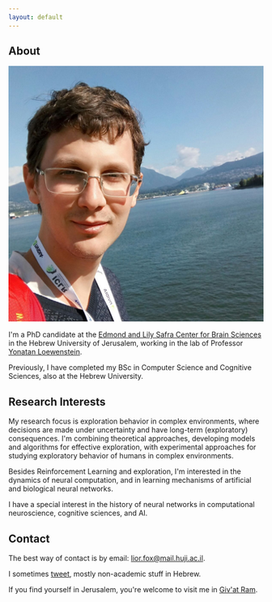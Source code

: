 ```yaml
---
layout: default
---
```


## About

<img class="profile-picture" src="avatarsquare.jpg">

I'm a PhD candidate at the [Edmond and Lily Safra Center for Brain Sciences](https://elsc.huji.ac.il/) in the Hebrew University of Jerusalem, working in the lab of Professor [Yonatan Loewenstein](https://loewenstein.huji.ac.il/). 

Previously, I have completed my BSc in Computer Science and Cognitive Sciences, also at the Hebrew University.

## Research Interests
My research focus is exploration behavior in complex environments, where decisions are made under uncertainty and have long-term (exploratory) consequences. I'm combining theoretical approaches, developing models and algorithms for effective exploration, with experimental approaches for studying exploratory behavior of humans in complex environments.

Besides Reinforcement Learning and exploration, I'm interested in the dynamics of neural computation, and in learning mechanisms of artificial and biological neural networks.

I have a special interest in the history of neural networks in computational neuroscience, cognitive sciences, and AI.

## Contact
The best way of contact is by email: [lior.fox@mail.huji.ac.il](mailto:lior.fox@mail.huji.ac.il). 

I sometimes [tweet](https://twitter.com/__lfx), mostly non-academic stuff in Hebrew.

If you find yourself in Jerusalem, you're welcome to visit me in [Giv'at Ram](https://goo.gl/maps/KcUpnmyK6838Gw8b6).